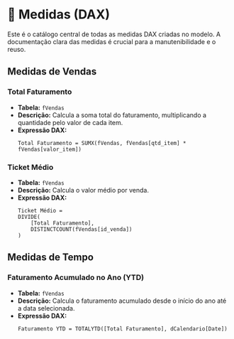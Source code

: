 # 📏 Medidas (DAX)

Este é o catálogo central de todas as medidas DAX criadas no modelo. A documentação clara das medidas é crucial para a manutenibilidade e o reuso.

## Medidas de Vendas

### Total Faturamento

-   **Tabela:** `fVendas`
-   **Descrição:** Calcula a soma total do faturamento, multiplicando a quantidade pelo valor de cada item.
-   **Expressão DAX:**
    ```dax
    Total Faturamento = SUMX(fVendas, fVendas[qtd_item] * fVendas[valor_item])
    ```

### Ticket Médio

-   **Tabela:** `fVendas`
-   **Descrição:** Calcula o valor médio por venda.
-   **Expressão DAX:**
    ```dax
    Ticket Médio =
    DIVIDE(
        [Total Faturamento],
        DISTINCTCOUNT(fVendas[id_venda])
    )
    ```

## Medidas de Tempo

### Faturamento Acumulado no Ano (YTD)

-   **Tabela:** `fVendas`
-   **Descrição:** Calcula o faturamento acumulado desde o início do ano até a data selecionada.
-   **Expressão DAX:**
    ```dax
    Faturamento YTD = TOTALYTD([Total Faturamento], dCalendario[Date])
    ```